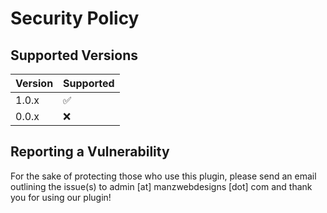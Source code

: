 # Security Policy

## Supported Versions

| Version | Supported          |
| ------- | ------------------ |
| 1.0.x   | :white_check_mark: |
| 0.0.x   | :x:                |

## Reporting a Vulnerability

For the sake of protecting those who use this plugin, please send an email
outlining the issue(s) to admin [at] manzwebdesigns [dot] com and thank you
for using our plugin!

